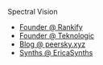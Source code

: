 Spectral Vision
+ [Founder @ Rankify](https://rankify.it)
+ [Founder @ Teknologic](https://teknologic.lv)
+ [Blog @ peersky.xyz](https://peersky.xyz/blog/)
+ [Synths @ EricaSynths ](https://ericasynths.lv)
